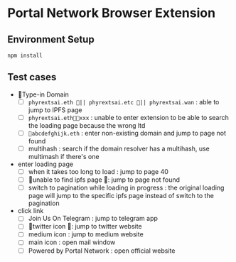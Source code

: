 # Portal Network Browser Extension

## Environment Setup
```
npm install
```
## Test cases

- Type-in Domain
    - [ ] `phyrextsai.eth || phyrextsai.etc || phyrextsai.wan` : able to jump to IPFS page
    - [ ] `phyrextsai.ethxxx` : unable to enter extension to be able to search the loading page because the wrong ltd
    - [ ] `abcdefghijk.eth` : enter non-existing domain and jump to page not found
    - [ ] multihash : search if the domain resolver has a multihash, use multimash if there's one
- enter loading page
    - [ ] when it takes too long to load : jump to page 40
    - [ ] unable to find ipfs page : jump to page not found
    - [ ] switch to pagination while loading in progress : the original loading page will jump to the specific ipfs page instead of switch to the pagination
- click link
    - [ ] Join Us On Telegram : jump to telegram app
    - [ ] twitter icon : jump to twitter website
    - [ ] medium icon : jump to medium website
    - [ ] main icon : open mail window
    - [ ] Powered by Portal Network : open official website
